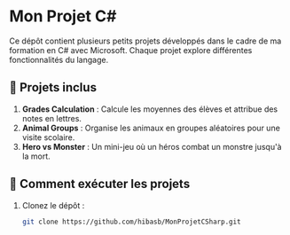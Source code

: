 # Mon Projet C#  

Ce dépôt contient plusieurs petits projets développés dans le cadre de ma formation en C# avec Microsoft. Chaque projet explore différentes fonctionnalités du langage.  

## 📌 Projets inclus  

1. **Grades Calculation** : Calcule les moyennes des élèves et attribue des notes en lettres.  
2. **Animal Groups** : Organise les animaux en groupes aléatoires pour une visite scolaire.  
3. **Hero vs Monster** : Un mini-jeu où un héros combat un monstre jusqu'à la mort.  

## 🚀 Comment exécuter les projets  

1. Clonez le dépôt :  
   ```bash
   git clone https://github.com/hibasb/MonProjetCSharp.git
